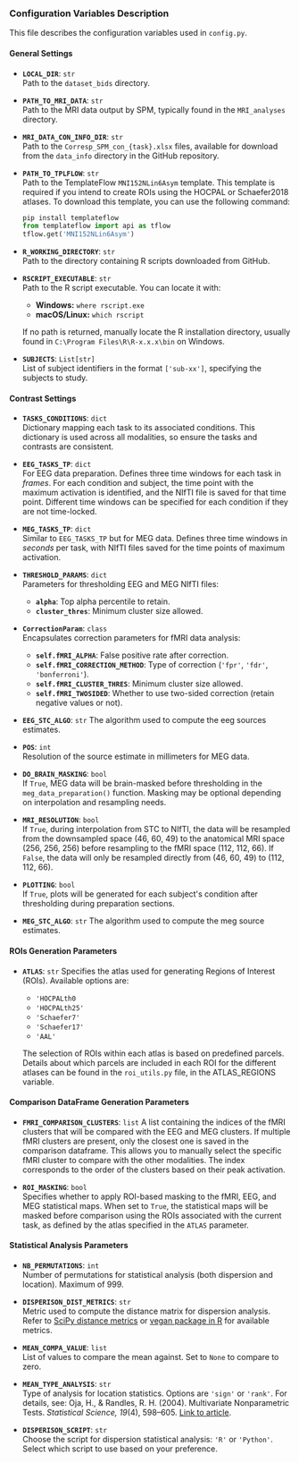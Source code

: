 ### Configuration Variables Description
This file describes the configuration variables used in `config.py`. 

#### General Settings
- **`LOCAL_DIR`**: `str`  
  Path to the `dataset_bids` directory.

- **`PATH_TO_MRI_DATA`**: `str`  
  Path to the MRI data output by SPM, typically found in the `MRI_analyses` directory.

- **`MRI_DATA_CON_INFO_DIR`**: `str`  
  Path to the `Corresp_SPM_con_{task}.xlsx` files, available for download from the `data_info` directory in the GitHub repository.

- **`PATH_TO_TPLFLOW`**: `str`  
  Path to the TemplateFlow `MNI152NLin6Asym` template. This template is required if you intend to create ROIs using the HOCPAL or Schaefer2018 atlases. To download this template, you can use the following command:
  ```python
  pip install templateflow
  from templateflow import api as tflow
  tflow.get('MNI152NLin6Asym')
  ```

- **`R_WORKING_DIRECTORY`**: `str`  
  Path to the directory containing R scripts downloaded from GitHub.

- **`RSCRIPT_EXECUTABLE`**: `str`  
  Path to the R script executable. You can locate it with:
  - **Windows:** `where rscript.exe`
  - **macOS/Linux:** `which rscript`
  
  If no path is returned, manually locate the R installation directory, usually found in `C:\Program Files\R\R-x.x.x\bin` on Windows.

- **`SUBJECTS`**: `List[str]`  
  List of subject identifiers in the format `['sub-xx']`, specifying the subjects to study.

#### Contrast Settings
- **`TASKS_CONDITIONS`**: `dict`  
  Dictionary mapping each task to its associated conditions. This dictionary is used across all modalities, so ensure the tasks and contrasts are consistent.

- **`EEG_TASKS_TP`**: `dict`  
  For EEG data preparation. Defines three time windows for each task in *frames*. For each condition and subject, the time point with the maximum activation is identified, and the NIfTI file is saved for that time point. Different time windows can be specified for each condition if they are not time-locked.

- **`MEG_TASKS_TP`**: `dict`  
  Similar to `EEG_TASKS_TP` but for MEG data. Defines three time windows in *seconds* per task, with NIfTI files saved for the time points of maximum activation.

- **`THRESHOLD_PARAMS`**: `dict`  
  Parameters for thresholding EEG and MEG NIfTI files:
  - **`alpha`**: Top alpha percentile to retain.
  - **`cluster_thres`**: Minimum cluster size allowed.

- **`CorrectionParam`**: `class`  
  Encapsulates correction parameters for fMRI data analysis:
  - **`self.fMRI_ALPHA`**: False positive rate after correction.
  - **`self.fMRI_CORRECTION_METHOD`**: Type of correction (`'fpr'`, `'fdr'`, `'bonferroni'`).
  - **`self.fMRI_CLUSTER_THRES`**: Minimum cluster size allowed.
  - **`self.fMRI_TWOSIDED`**: Whether to use two-sided correction (retain negative values or not).

- **`EEG_STC_ALGO`**: `str`
  The algorithm used to compute the eeg sources estimates.

- **`POS`**: `int`  
  Resolution of the source estimate in millimeters for MEG data.

- **`DO_BRAIN_MASKING`**: `bool`  
  If `True`, MEG data will be brain-masked before thresholding in the `meg_data_preparation()` function. Masking may be optional depending on interpolation and resampling needs.

- **`MRI_RESOLUTION`**: `bool`  
  If `True`, during interpolation from STC to NIfTI, the data will be resampled from the downsampled space (46, 60, 49) to the anatomical MRI space (256, 256, 256) before resampling to the fMRI space (112, 112, 66). If `False`, the data will only be resampled directly from (46, 60, 49) to (112, 112, 66).

- **`PLOTTING`**: `bool`  
  If `True`, plots will be generated for each subject's condition after thresholding during preparation sections.


- **`MEG_STC_ALGO`**: `str`
  The algorithm used to compute the meg source estimates.

#### ROIs Generation Parameters

- **`ATLAS`**: `str`
  Specifies the atlas used for generating Regions of Interest (ROIs). Available options are:
  - `'HOCPALth0`
  - `'HOCPALth25'`
  - `'Schaefer7'`
  - `'Schaefer17'`
  - `'AAL'`

  The selection of ROIs within each atlas is based on predefined parcels. Details about which parcels are included in each ROI for the different atlases can be found in the `roi_utils.py` file, in the ATLAS_REGIONS variable.

#### Comparison DataFrame Generation Parameters
- **`FMRI_COMPARISON_CLUSTERS`**: `list`
  A list containing the indices of the fMRI clusters that will be compared with the EEG and MEG clusters. If multiple fMRI clusters are present, only the closest one is saved in the comparison dataframe. This allows you to manually select the specific fMRI cluster to compare with the other modalities. The index corresponds to the order of the clusters based on their peak activation.

- **`ROI_MASKING`**: `bool`  
  Specifies whether to apply ROI-based masking to the fMRI, EEG, and MEG statistical maps. When set to `True`, the statistical maps will be masked before comparison using the ROIs associated with the current task, as defined by the atlas specified in the `ATLAS` parameter.

#### Statistical Analysis Parameters
- **`NB_PERMUTATIONS`**: `int`  
  Number of permutations for statistical analysis (both dispersion and location). Maximum of 999.

- **`DISPERISON_DIST_METRICS`**: `str`  
  Metric used to compute the distance matrix for dispersion analysis. Refer to [SciPy distance metrics](https://docs.scipy.org/doc/scipy/reference/generated/scipy.spatial.distance.pdist.html) or [vegan package in R](https://search.r-project.org/CRAN/refmans/vegan/html/vegdist.html) for available metrics.

- **`MEAN_COMPA_VALUE`**: `list`  
  List of values to compare the mean against. Set to `None` to compare to zero.

- **`MEAN_TYPE_ANALYSIS`**: `str`  
  Type of analysis for location statistics. Options are `'sign'` or `'rank'`. For details, see: Oja, H., & Randles, R. H. (2004). Multivariate Nonparametric Tests. *Statistical Science, 19*(4), 598–605. [Link to article](http://www.jstor.org/stable/4144430).

- **`DISPERISON_SCRIPT`**: `str`  
  Choose the script for dispersion statistical analysis: `'R'` or `'Python'`. Select which script to use based on your preference.


